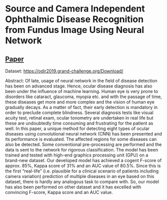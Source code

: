 # Source and Camera Independent Ophthalmic Disease Recognition from Fundus Image Using Neural Network

## [Paper][paper]
[paper]: https://ieeexplore.ieee.org/abstract/document/9065162

Dataset:
https://odir2019.grand-challenge.org/Download/

Abstract: Of late, usage of neural network in the field of disease detection has been on advanced stage. Hence, ocular disease diagnosis has also been under the influence of machine learning. Human eye is very prone to disorders like cataract, glaucoma, myopia etc. and with the passage of time, these diseases get more and more complex and the vision of human eye gradually decays. As a matter of fact, their early detection is mandatory in order to preclude complete blindness. Several diagnosis tests like visual acuity test, retinal exam, ocular tonometry are undertaken in real life but these are undoubtedly time consuming and frustrating for the patient as well. In this paper, a unique method for detecting eight types of ocular diseases using convolutional neural network (CNN) has been presented and its performance is evaluated. The affected regions for some diseases can also be detected. Some conventional pre-processing are performed and the data is sent to the network for rigorous classification. The model has been trained and tested with high-end graphics processing unit (GPU) on a brand-new dataset. Our developed model has achieved a cogent F-score of approx. 85%, Kappa score of 31% and an AUC value of 80.5%. Since this is the first “real-life” (i.e. plausible for a clinical scenario of patients including camera variation) prediction of multiple diseases in an eye based on this dataset, there is hardly any analogous task to compare with. So, our model has also been performed on other dataset and it has excelled with convincing F-score, Kappa score and an AUC value.